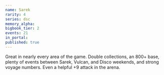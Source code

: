 ```yaml
---
name: Sarek
rarity: 4
series: dsc
memory_alpha:
bigbook_tier: 2
events: 21
in_portal:
published: true
---
```


Great in nearly every area of the game. Double collections, an 800+ base, plenty of events between Sarek, Vulcan, and Disco weekends, and strong voyage numbers. Even a helpful +9 attack in the arena.
